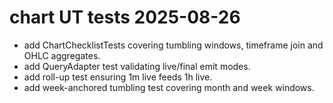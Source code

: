 # chart UT tests 2025-08-26
- add ChartChecklistTests covering tumbling windows, timeframe join and OHLC aggregates.
- add QueryAdapter test validating live/final emit modes.
- add roll-up test ensuring 1m live feeds 1h live.
- add week-anchored tumbling test covering month and week windows.
